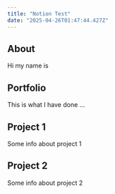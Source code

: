 ```yaml
---
title: "Notion Test"
date: "2025-04-26T01:47:44.427Z"
---
```



## About

Hi my name is


## Portfolio

This is what I have done …


## Project 1

Some info about project 1


## Project 2

Some info about project 2

